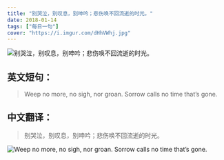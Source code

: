 ```yaml
---
title: "别哭泣，别叹息，别呻吟；悲伤唤不回流逝的时光。"
date: 2018-01-14
tags: ["每日一句"]
cover: "https://i.imgur.com/dHhVWhj.jpg"
---
```


![别哭泣，别叹息，别呻吟；悲伤唤不回流逝的时光。](https://i.imgur.com/bCowsLy.jpg)

## 英文短句：
> Weep no more, no sigh, nor groan. Sorrow calls no time that’s gone.

<!--more-->

## 中文翻译：
> 别哭泣，别叹息，别呻吟；悲伤唤不回流逝的时光。

![Weep no more, no sigh, nor groan. Sorrow calls no time that’s gone.](https://i.imgur.com/MXaWG50.jpg)

